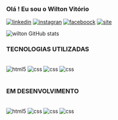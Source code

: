 ### Olá ! Eu sou o Wilton Vitório

[![linkedin](https://img.shields.io/badge/LinkedIn-0077B5?style=for-the-badge&logo=linkedin&logoColor=white)](https://www.linkedin.com/in/wilton-s%C3%A9rgio-vit%C3%B3rio-84442344/)
[![instagran](https://img.shields.io/badge/Instagram-E4405F?style=for-the-badge&logo=instagram&logoColor=white)](https://www.instagram.com/wiltonejana/)
[![faceboock](https://img.shields.io/badge/Facebook-1877F2?style=for-the-badge&logo=facebook&logoColor=white)](https://www.facebook.com/wiltonejana.vitorio)
[![site](https://img.shields.io/badge/website-000000?style=for-the-badge&logo=About.me&logoColor=white)](https://lgpdparaigrejas.webnode.page/)

![wilton GitHub stats](https://github-readme-stats.vercel.app/api?username=wiltonvitorio&show_icons=true&theme=radical)

### TECNOLOGIAS UTILIZADAS

<div style="display: inline_block"><br/>
<img align= "center" alt="html5" src="https://img.shields.io/badge/HTML5-E34F26?style=for-the-badge&logo=html5&logoColor=white">
<img align= "center" alt="css" src="https://img.shields.io/badge/CSS-239120?&style=for-the-badge&logo=css3&logoColor=white">
<img align= "center" alt="css" src="https://img.shields.io/badge/JavaScript-F7DF1E?style=for-the-badge&logo=javascript&logoColor=black">
<img align= "center" alt="css" src="https://img.shields.io/badge/Microsoft-666666?style=for-the-badge&logo=microsoft&logoColor=white">
</div></BR>

### EM DESENVOLVIMENTO

<div style="display: inline_block"><br/>
<img align= "center" alt="html5" src="https://img.shields.io/badge/Node.js-43853D?style=for-the-badge&logo=node.js&logoColor=white">
<img align= "center" alt="css" src="https://img.shields.io/badge/CSS3-1572B6?style=for-the-badge&logo=css3&logoColor=white">
<img align= "center" alt="css" src="https://img.shields.io/badge/Laravel-FF2D20?style=for-the-badge&logo=laravel&logoColor=white">
<img align= "center" alt="css" src="https://img.shields.io/badge/Amazon_AWS-232F3E?style=for-the-badge&logo=amazon-aws&logoColor=white">
</div>
